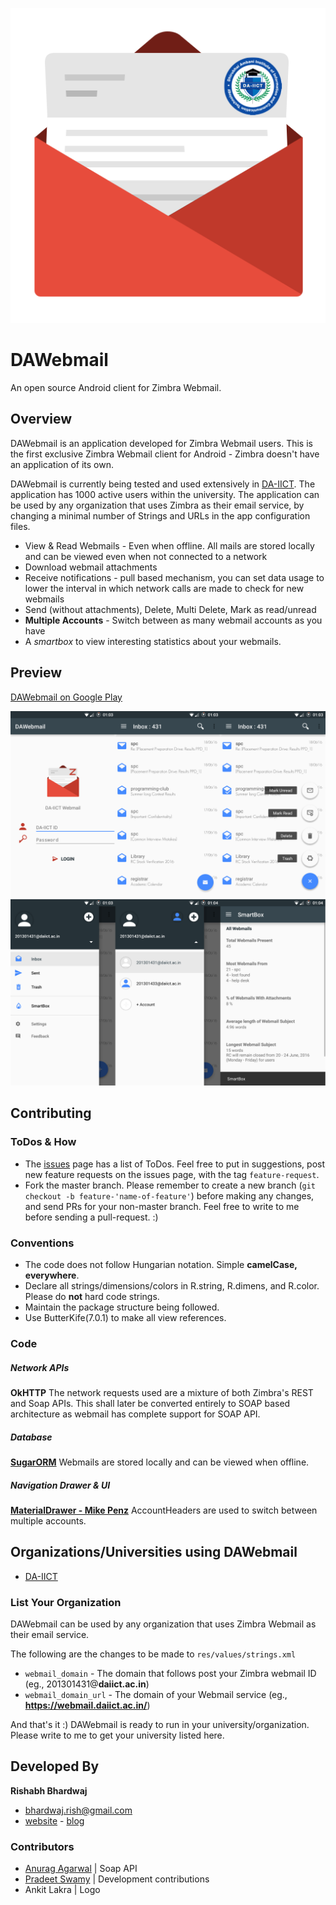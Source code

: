 ![alt text](https://raw.githubusercontent.com/CreaRo/DAWebmail/master/Screenshots/envelope_l.png "DAWebmail")

# DAWebmail

An open source Android client for Zimbra Webmail. 

## Overview

DAWebmail is an application developed for Zimbra Webmail users. This is the first exclusive Zimbra Webmail client for Android - Zimbra doesn't have an application of its own.

DAWebmail is currently being tested and used extensively in [DA-IICT](https://webmail.daiict.ac.in/). The application has 1000 active users within the university. The application can be used by any organization that uses Zimbra as their email service, by changing a minimal number of Strings and URLs in the app configuration files.

- View & Read Webmails - Even when offline. All mails are stored locally and can be viewed even when not connected to a network
- Download webmail attachments
- Receive notifications - pull based mechanism, you can set data usage to lower the interval in which network calls are made to check for new webmails
- Send (without attachments), Delete, Multi Delete, Mark as read/unread
- **Multiple Accounts** - Switch between as many webmail accounts as you have
- A *smartbox* to view interesting statistics about your webmails.

## Preview

[DAWebmail on Google Play](https://play.google.com/store/apps/details?id=com.sigmobile.dawebmail)

![alt text](https://raw.githubusercontent.com/CreaRo/DAWebmail/master/Screenshots/v5_activities_1_s.png "Activities-1")
![alt text](https://raw.githubusercontent.com/CreaRo/DAWebmail/master/Screenshots/v5_activities_2_s.png "Activities-2")

## Contributing

### ToDos & How
- The [issues](https://github.com/CreaRo/DAWebmail/issues) page has a list of ToDos. Feel free to put in suggestions, post new feature requests on the issues page, with the tag `feature-request`.
- Fork the master branch. Please remember to create a new branch (`git checkout -b feature-'name-of-feature'`) before making any changes, and send PRs for your non-master branch. Feel free to write to me before sending a pull-request. :)

### Conventions
- The code does not follow Hungarian notation. Simple **camelCase, everywhere**.
- Declare all strings/dimensions/colors in R.string, R.dimens, and R.color. Please do **not** hard code strings.
- Maintain the package structure being followed.
- Use ButterKife(7.0.1) to make all view references.

### Code

##### Network APIs
**OkHTTP**
The network requests used are a mixture of both Zimbra's REST and Soap APIs. This shall later be converted entirely to SOAP based architecture as webmail has complete support for SOAP API.

##### Database 
**[SugarORM](https://github.com/satyan/sugar)** Webmails are stored locally and can be viewed when offline.

##### Navigation Drawer & UI
**[MaterialDrawer - Mike Penz](https://github.com/mikepenz/MaterialDrawer)** AccountHeaders are used to switch between multiple accounts.

## Organizations/Universities using DAWebmail
- [DA-IICT](http://daiict.ac.in/)

### List Your Organization

DAWebmail can be used by any organization that uses Zimbra Webmail as their email service. 

The following are the changes to be made to `res/values/strings.xml`

- `webmail_domain` - The domain that follows post your Zimbra webmail ID (eg., 201301431@**daiict.ac.in**)
- `webmail_domain_url` - The domain of your Webmail service (eg., **https://webmail.daiict.ac.in/**)

And that's it :) DAWebmail is ready to run in your university/organization. Please write to me to get your university listed here.

## Developed By
**Rishabh Bhardwaj**
- [bhardwaj.rish@gmail.com](bhardwaj.rish@gmail.com)
- [website](rish.pythonanywhere.com) - [blog](bhardwajrish.blogspot.in)

### Contributors

- [Anurag Agarwal](https://github.com/anuragagarwal561994) | Soap API
- [Pradeet Swamy](https://github.com/Pradeet) | Development contributions
- Ankit Lakra | Logo